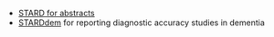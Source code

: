 * [STARD for abstracts](https://www.equator-network.org/reporting-guidelines/stard-abstracts/)
* [STARDdem](https://www.equator-network.org/reporting-guidelines/starddem/) for reporting diagnostic accuracy studies in dementia